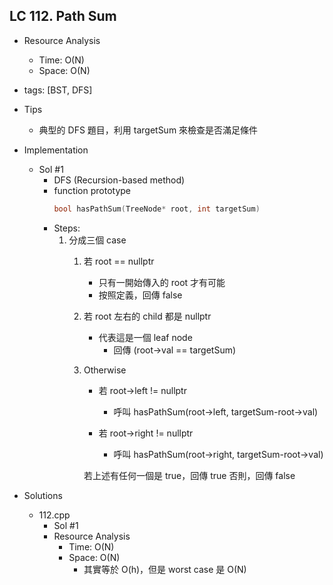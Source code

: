 ## LC 112. Path Sum
- Resource Analysis
    - Time: O(N)
    - Space: O(N)

- tags: [BST, DFS]

- Tips
    - 典型的 DFS 題目，利用 targetSum 來檢查是否滿足條件

- Implementation
    - Sol #1
        - DFS (Recursion-based method)
        - function prototype
            ```C++
            bool hasPathSum(TreeNode* root, int targetSum)
            ```
        - Steps:
            1. 分成三個 case
                1. 若 root == nullptr
                    - 只有一開始傳入的 root 才有可能
                    - 按照定義，回傳 false
                   
                2. 若 root 左右的 child 都是 nullptr
                    - 代表這是一個 leaf node
                        - 回傳 (root->val == targetSum)

                3. Otherwise
                    - 若 root->left != nullptr
                        - 呼叫 hasPathSum(root->left, targetSum-root->val)

                    - 若 root->right != nullptr
                        - 呼叫 hasPathSum(root->right, targetSum-root->val)  
                    
                    若上述有任何一個是 true，回傳 true
                    否則，回傳 false

- Solutions
    - 112.cpp
        - Sol #1
        - Resource Analysis
            - Time: O(N)
            - Space: O(N)
                - 其實等於 O(h)，但是 worst case 是 O(N)    